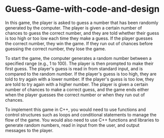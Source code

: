 # Guess-Game-with-code-and-design
In this game, the player is asked to guess a number that has been randomly generated by the computer. The player is given a certain number of chances to guess the correct number, and they are told whether their guess is too high or too low each time they make a guess. If the player guesses the correct number, they win the game. If they run out of chances before guessing the correct number, they lose the game.

To start the game, the computer generates a random number between a specified range (e.g., 1 to 100). The player is then prompted to make their first guess. The player's guess is read in from standard input, and is compared to the random number. If the player's guess is too high, they are told to try again with a lower number. If the player's guess is too low, they are told to try again with a higher number. The player is given a certain number of chances to make a correct guess, and the game ends either when the player guesses the correct number or when they run out of chances.

To implement this game in C++, you would need to use functions and control structures such as loops and conditional statements to manage the flow of the game. You would also need to use C++ functions and libraries to generate random numbers, read in input from the user, and output messages to the player.
